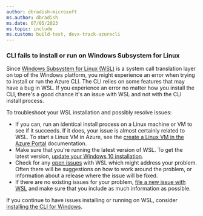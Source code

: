 ```yaml
---
author: dbradish-microsoft
ms.author: dbradish
ms.date: 07/05/2023
ms.topic: include
ms.custom: build-test, devx-track-azurecli
---
```

### CLI fails to install or run on Windows Subsystem for Linux

Since [Windows Subsystem for Linux (WSL)](/windows/wsl/about) is a system call translation layer on top of the
Windows platform, you might experience an error when trying to install or run the Azure CLI. The CLI relies on
some features that may have a bug in WSL. If you experience an error no matter how you install the CLI,
there's a good chance it's an issue with WSL and not with the CLI install process.

To troubleshoot your WSL installation and possibly resolve issues:

* If you can, run an identical install process on a Linux machine or VM to see if it succeeds. If it does,
  your issue is almost certainly related to WSL. To start a Linux VM in Azure, see the
  [create a Linux VM in the Azure Portal](/azure/virtual-machines/linux/quick-create-portal) documentation.
* Make sure that you're running the latest version of WSL. To get the latest version,
  [update your Windows 10 installation](https://support.microsoft.com/help/4027667/windows-10-update).
* Check for any [open issues](https://github.com/Microsoft/WSL/issues) with WSL which might address your problem.
  Often there will be suggestions on how to work around the problem, or information about a release where 
  the issue will be fixed.
* If there are no existing issues for your problem, [file a new issue with WSL](https://github.com/Microsoft/WSL/issues/new)
  and make sure that you include as much information as possible.

If you continue to have issues installing or running on WSL, consider [installing the CLI for Windows](../install-azure-cli-windows.md).
